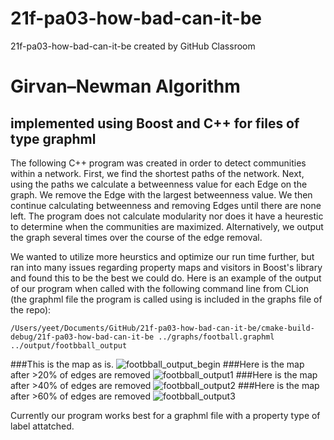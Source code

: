 # 21f-pa03-how-bad-can-it-be
21f-pa03-how-bad-can-it-be created by GitHub Classroom

# Girvan–Newman Algorithm

## implemented using Boost and C++ for files of type graphml


The following C++ program was created in order to detect communities within a network. First, we find the shortest paths of the network. 
Next, using the paths we calculate a betweenness value for each Edge on the graph. We remove the Edge with the largest betweenness value.
We then continue calculating betweenness and removing Edges until there are none left. 
The program does not calculate modularity nor does it have a heurestic to determine when the communities are maximized. Alternatively, we output the graph several times over the course of the edge removal.

We wanted to utilize more heurstics and optimize our run time further, but ran into many issues regarding property maps and visitors in Boost's library and found this to be the best we could do.
Here is an example of the output of our program when called with the following command line from CLion (the graphml file the program is called using is included in the graphs file of the repo):
```
/Users/yeet/Documents/GitHub/21f-pa03-how-bad-can-it-be/cmake-build-debug/21f-pa03-how-bad-can-it-be ../graphs/football.graphml ../output/footbball_output
```
###This is the map as is.
![footbball_output_begin](https://user-images.githubusercontent.com/71847764/141668973-d454e5fd-9c65-4278-a691-f75b00ee1a62.png)
###Here is the map after >20% of edges are removed
![footbball_output1](https://user-images.githubusercontent.com/71847764/141668978-1801fa29-459d-402a-96f2-a561964d9391.png)
###Here is the map after >40% of edges are removed
![footbball_output2](https://user-images.githubusercontent.com/71847764/141668979-828e8f23-b3bb-4002-b8f3-1710a7ccdb8d.png)
###Here is the map after >60% of edges are removed
![footbball_output3](https://user-images.githubusercontent.com/71847764/141668980-3152dca7-3faf-44cf-847f-87a34c2e23bd.png)

Currently our program works best for a graphml file with a property type of label attatched. 


